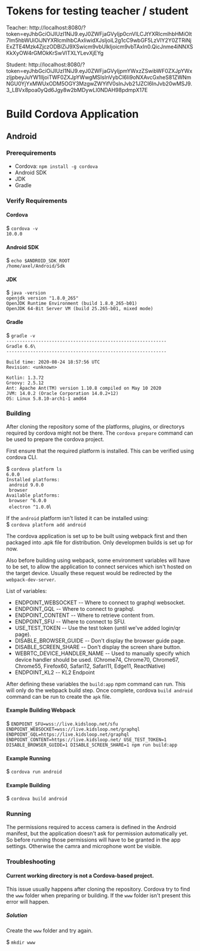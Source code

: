 # Tokens for testing teacher / student

Teacher: http://localhost:8080/?token=eyJhbGciOiJIUzI1NiJ9.eyJ0ZWFjaGVyIjp0cnVlLCJtYXRlcmlhbHMiOlt7Im5hbWUiOiJNYXRlcmlhbCAxIiwidXJsIjoiL2g1cC9wbGF5LzVlY2Y0ZTRiNjExZTE4Mzk4ZjczODBlZiJ9XSwicm9vbUlkIjoicm9vbTAxIn0.QicJnme4iNNXSKkXyOW4rGMOkKrSwVITXLYLevXjEYg

Student: http://localhost:8080/?token=eyJhbGciOiJIUzI1NiJ9.eyJ0ZWFjaGVyIjpmYWxzZSwibWF0ZXJpYWxzIjpbeyJuYW1lIjoiTWF0ZXJpYWwgMSIsInVybCI6Ii9oNXAvcGxheS81ZWNmNGU0YjYxMWUxODM5OGY3MzgwZWYifV0sInJvb21JZCI6InJvb20wMSJ9.3_LBVx8poa0yQd6Jgy8w2bMDywLl0NDAH98pdmpX17E

# Build Cordova Application

## Android

### Prerequirements

- Cordova: `npm install -g cordova`
- Android SDK
- JDK
- Gradle

### Verify Requirements

#### Cordova

\$ `cordova -v`\
`10.0.0`

#### Android SDK

\$ `echo $ANDROID_SDK_ROOT`\
`/home/axel/Android/Sdk`

#### JDK

\$ `java -version`\
`openjdk version "1.8.0_265"`\
`OpenJDK Runtime Environment (build 1.8.0_265-b01)`\
`OpenJDK 64-Bit Server VM (build 25.265-b01, mixed mode)`

#### Gradle

\$ `gradle -v`\
`------------------------------------------------------------`\
`Gradle 6.6\`\
`------------------------------------------------------------`\
` `\
`Build time: 2020-08-24 18:57:56 UTC`\
`Revision: <unknown>`\
` `\
`Kotlin: 1.3.72`\
`Groovy: 2.5.12`\
`Ant: Apache Ant(TM) version 1.10.8 compiled on May 10 2020`\
`JVM: 14.0.2 (Oracle Corporation 14.0.2+12)`\
`OS: Linux 5.8.10-arch1-1 amd64`

### Building

After cloning the repository some of the platforms, plugins, or directorys required by cordova might not be there. The `cordova prepare` command can be used to prepare the cordova project.

First ensure that the required platform is installed. This can be verified using cordova CLI.

\$ `cordova platform ls`\
`6.0.0`\
`Installed platforms:`\
` android 9.0.0`\
` browser`\
`Available platforms: `\
` browser ^6.0.0`\
` electron ^1.0.0`\

If the `android` platform isn't listed it can be installed using:\
\$ `cordova platform add android`

The cordova application is set up to be built using webpack first and then packaged into .apk file for distribution. Only developmen builds is set up for now.

Also before building using webpack, some environment variables will have to be set, to allow the application to connect services which isn't hosted on the target device. Usually these request would be redirected by the `webpack-dev-server`.

List of variables:

- ENDPOINT_WEBSOCKET -- Where to connect to graphql websocket.
- ENDPOINT_GQL -- Where to connect to graphql.
- ENDPOINT_CONTENT -- Where to retrieve content from.
- ENDPOINT_SFU -- Where to connect to SFU.
- USE_TEST_TOKEN -- Use the test token (until we've added login/qr page).
- DISABLE_BROWSER_GUIDE -- Don't display the browser guide page.
- DISABLE_SCREEN_SHARE -- Don't display the screen share button.
- WEBRTC_DEVICE_HANDLER_NAME -- Used to manually specify which device handler should be used. (Chrome74, Chrome70, Chrome67, Chrome55, Firefox60, Safari12, Safari11, Edge11, ReactNative)
- ENDPOINT_KL2 -- KL2 Endpoint

After defining these variables the `build:app` npm command can run. This will only do the webpack build step. Once complete, cordova `build android` command can be run to
create the `apk` file.

#### Example Building Webpack

\$ `ENDPOINT_SFU=wss://live.kidsloop.net/sfu ENDPOINT_WEBSOCKET=wss://live.kidsloop.net/graphql ENDPOINT_GQL=https://live.kidsloop.net/graphql ENDPOINT_CONTENT=https://live.kidsloop.net/ USE_TEST_TOKEN=1 DISABLE_BROWSER_GUIDE=1 DISABLE_SCREEN_SHARE=1 npm run build:app`

#### Example Running

\$ `cordova run android`

#### Example Building

\$ `cordova build android`

### Running

The permissions required to access camera is defined in the Android manifest, but the application doesn't ask for permission automatically yet. So before running those permissions will have to be granted in the app settings. Otherwise the camra and microphone wont be visible.


### Troubleshooting

#### Current working directory is not a Cordova-based project.
This issue usually happens after cloning the repository. Cordova try to find the `www` folder when preparing or building. If the `www` folder isn't present this error will happen.

##### Solution
Create the `www` folder and try again.

\$ `mkdir www`
